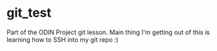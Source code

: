 # git_test
Part of the ODIN Project git lesson. Main thing I'm getting out of this is learning how to SSH into my git repo :) 

